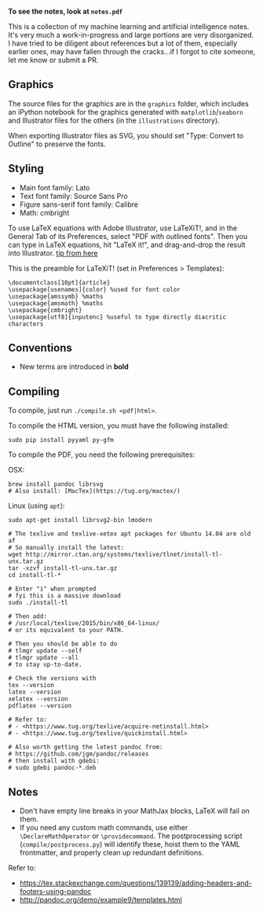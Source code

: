 __To see the notes, look at `notes.pdf`__

This is a collection of my machine learning and artificial intelligence notes. It's very much a work-in-progress and large portions are very disorganized. I have tried to be diligent about references but a lot of them, especially earlier ones, may have fallen through the cracks...if I forgot to cite someone, let me know or submit a PR.


## Graphics

The source files for the graphics are in the `graphics` folder, which includes an iPython notebook for the graphics generated with `matplotlib`/`seaborn` and Illustrator files for the others (in the `illustrations` directory).

When exporting Illustrator files as SVG, you should set "Type: Convert to Outline" to preserve the fonts.

## Styling

- Main font family: Lato
- Text font family: Source Sans Pro
- Figure sans-serif font family: Calibre
- Math: cmbright

To use LaTeX equations with Adobe Illustrator, use LaTeXiT!, and in the General Tab of its Preferences, select "PDF with outlined fonts". Then you can type in LaTeX equations, hit "LaTeX it!", and drag-and-drop the result into Illustrator. [tip from here](https://www.quora.com/How-do-I-import-LaTeX-equations-and-symbols-into-Adobe-Illustrator)

This is the preamble for LaTeXiT! (set in Preferences > Templates):

    \documentclass[10pt]{article}
    \usepackage[usenames]{color} %used for font color
    \usepackage{amssymb} %maths
    \usepackage{amsmath} %maths
    \usepackage{cmbright}
    \usepackage[utf8]{inputenc} %useful to type directly diacritic characters


## Conventions

- New terms are introduced in __bold__


## Compiling

To compile, just run `./compile.sh <pdf|html>`.

To compile the HTML version, you must have the following installed:

    sudo pip install pyyaml py-gfm

To compile the PDF, you need the following prerequisites:

OSX:

    brew install pandoc librsvg
    # Also install: [MacTex](https://tug.org/mactex/)

Linux (using `apt`):

    sudo apt-get install librsvg2-bin lmodern

    # The texlive and texlive-xetex apt packages for Ubuntu 14.04 are old af
    # So manually install the latest:
    wget http://mirror.ctan.org/systems/texlive/tlnet/install-tl-unx.tar.gz
    tar -xzvf install-tl-unx.tar.gz
    cd install-tl-*

    # Enter "i" when prompted
    # fyi this is a massive download
    sudo ./install-tl

    # Then add:
    # /usr/local/texlive/2015/bin/x86_64-linux/
    # or its equivalent to your PATH.

    # Then you should be able to do
    # tlmgr update --self
    # tlmgr update --all
    # to stay up-to-date.

    # Check the versions with
    tex --version
    latex --version
    xelatex --version
    pdflatex --version

    # Refer to:
    # - <https://www.tug.org/texlive/acquire-netinstall.html>
    # - <https://www.tug.org/texlive/quickinstall.html>

    # Also worth getting the latest pandoc from:
    # https://github.com/jgm/pandoc/releases
    # then install with gdebi:
    # sudo gdebi pandoc-*.deb

## Notes

- Don't have empty line breaks in your MathJax blocks, LaTeX will fail on them.
- If you need any custom math commands, use either `\DeclareMathOperator` or `\providecommand`. The postprocessing script (`compile/postprocess.py`) will identify these, hoist them to the YAML frontmatter, and properly clean up redundant definitions.

Refer to:

- <https://tex.stackexchange.com/questions/139139/adding-headers-and-footers-using-pandoc>
- <http://pandoc.org/demo/example9/templates.html>
